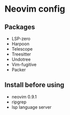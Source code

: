 # Neovim config

## Packages
- LSP-zero
- Harpoon
- Telescope
- Treesitter
- Undotree
- Vim-fugitive
- Packer 

## Install before using
- neovim 0.9.1
- ripgrep
- lsp language server
  
